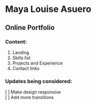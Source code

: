 # Maya Louise Asuero
## Online Portfolio

### Content:
1. Landing
2. Skills list
3. Projects and Experience
4. Contact links

### Updates being considered:
[ ] Make design responsive <br/>
[ ] Add more transitions